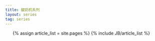 ```yaml
---
title: 酸奶机系列
layout: series
tag: series
---
```

<ul>
  	  {% assign article_list = site.pages %}
  	  {% include JB/article_list %}
</ul>
